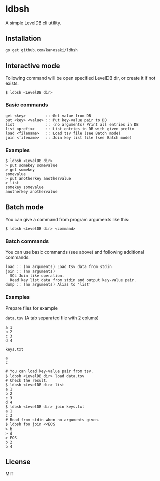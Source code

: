 # ldbsh

A simple LevelDB cli utility.

## Installation

```
go get github.com/kanosaki/ldbsh
```

## Interactive mode

Following command will be open specified LevelDB dir, or create it if not exists.

```
$ ldbsh <LevelDB dir>
```

### Basic commands

```
get <key>         :: Get value from DB
put <key> <value> :: Put key-value pair to DB
list              :: (no arguments) Print all entries in DB
list <prefix>     :: List entries in DB with given prefix
load <filename>   :: Load tsv file (see Batch mode)
join <filename>   :: Join key list file (see Batch mode)
```


### Examples

```
$ ldbsh <LevelDB dir>
> put somekey somevalue
> get somekey
somevalue
> put anotherkey anothervalue
> list
somekey somevalue
anotherkey anothervalue
```

## Batch mode

You can give a command from program arguments like this:

```
$ ldbsh <LevelDB dir> <command>
```

### Batch commands

You can use basic commands (see above) and following additional commands.

```
load :: (no arguments) Load tsv data from stdin
join :: (no arguments) 
  SQL Join like operation. 
  Read key list data from stdin and output key-value pair.
dump :: (no arguments) Alias to 'list'
```

### Examples

Prepare files for example

`data.tsv` (A tab separated file with 2 colums)
```tsv
a 1
b 2
c 3
d 4
```

`keys.txt`
```
a
c
```

```
# You can load key-value pair from tsv.
$ ldbsh <LevelDB dir> load data.tsv
# Check the result.
$ ldbsh <LevelDB dir> list
a 1
b 2
c 3
d 4
$ ldbsh <LevelDB dir> join keys.txt
a 1
c 3
# Read from stdin when no arguments given.
$ ldbsh foo join <<EOS
> b
> d
> EOS
b 2
b 4
```

## License
MIT
